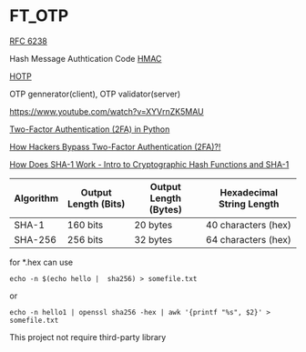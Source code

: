 # FT_OTP

[RFC 6238](https://datatracker.ietf.org/doc/html/rfc6238)

Hash Message Authtication Code [HMAC](https://en.wikipedia.org/wiki/HMAC)

[HOTP](https://datatracker.ietf.org/doc/html/rfc4226)

OTP gennerator(client), OTP validator(server)

https://www.youtube.com/watch?v=XYVrnZK5MAU

[Two-Factor Authentication (2FA) in Python](https://www.youtube.com/watch?v=o0XZZkI69E8)

[How Hackers Bypass Two-Factor Authentication (2FA)?!](https://www.youtube.com/watch?v=e8KZTCM2B8Q)

[How Does SHA-1 Work - Intro to Cryptographic Hash Functions and SHA-1](https://www.youtube.com/watch?v=kmHojGMUn0Q)

| Algorithm | Output Length (Bits) | Output Length (Bytes) | Hexadecimal String Length |
| --- | --- | --- | --- |
| SHA-1	| 160 bits |	20 bytes |	40 characters (hex) |
| SHA-256 |	256 bits |	32 bytes |	64 characters (hex) |

for *.hex can use
```
echo -n $(echo hello |  sha256) > somefile.txt
```
or
```
echo -n hello1 | openssl sha256 -hex | awk '{printf "%s", $2}' > somefile.txt
```

This project not require third-party library
